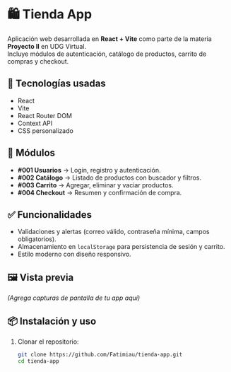 # 🛍️ Tienda App

Aplicación web desarrollada en **React + Vite** como parte de la materia **Proyecto II** en UDG Virtual.  
Incluye módulos de autenticación, catálogo de productos, carrito de compras y checkout.

## 🚀 Tecnologías usadas
- React
- Vite
- React Router DOM
- Context API
- CSS personalizado

## 📂 Módulos
- **#001 Usuarios** → Login, registro y autenticación.
- **#002 Catálogo** → Listado de productos con buscador y filtros.
- **#003 Carrito** → Agregar, eliminar y vaciar productos.
- **#004 Checkout** → Resumen y confirmación de compra.

## ✅ Funcionalidades
- Validaciones y alertas (correo válido, contraseña mínima, campos obligatorios).
- Almacenamiento en `localStorage` para persistencia de sesión y carrito.
- Estilo moderno con diseño responsivo.

## 🖼️ Vista previa
_(Agrega capturas de pantalla de tu app aquí)_

## 📦 Instalación y uso
1. Clonar el repositorio:
   ```bash
   git clone https://github.com/Fatimiau/tienda-app.git
   cd tienda-app
